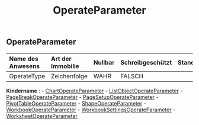 ﻿---
title: OperateParameter
second_title: Aspose.Cells Cloud Documen
type: docs
url: /de/specification/model/operateparameter/
description: "Aspose.Cells Cloud-Modellspezifikation: OperateParameter. Bearbeiten Sie mühelos Excel und andere Tabellenkalkulationsdokumente mit Funktionen wie Öffnen, Generieren, Bearbeiten, Teilen, Zusammenführen, Vergleichen und Konvertieren"
weight: 50
---
## **OperateParameter**

 

| Name des Anwesens| Art der Immobilie| Nullbar| Schreibgeschützt| Standardwert| Beschreibung|
|:- |:- |:- |:- |:- |:- |
| OperateType| Zeichenfolge| WAHR| FALSCH|||

**Kindername** : 
	-  [ChartOperateParameter](chartoperateparameter) 
	-  [ListObjectOperateParameter](listobjectoperateparameter) 
	-  [PageBreakOperateParameter](pagebreakoperateparameter) 
	-  [PageSetupOperateParameter](pagesetupoperateparameter) 
	-  [PivotTableOperateParameter](pivottableoperateparameter) 
	-  [ShapeOperateParameter](shapeoperateparameter) 
	-  [WorkbookOperateParameter](workbookoperateparameter) 
	-  [WorkbookSettingsOperateParameter](workbooksettingsoperateparameter) 
	-  [WorksheetOperateParameter](worksheetoperateparameter) 
